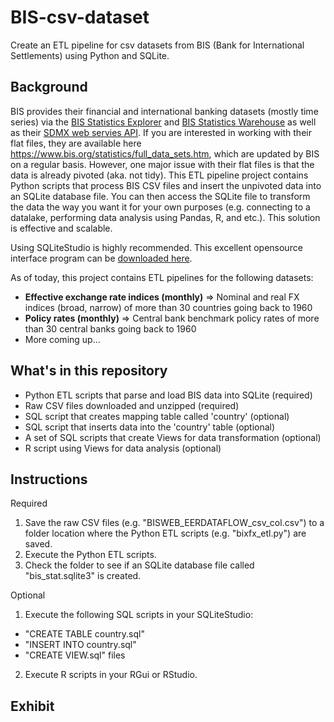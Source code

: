 # BIS-csv-dataset
Create an ETL pipeline for csv datasets from BIS (Bank for International Settlements) using Python and SQLite.

## Background
BIS provides their financial and international banking datasets (mostly time series) via the [BIS Statistics Explorer](https://stats.bis.org/statx/toc/LBS.html) and [BIS Statistics Warehouse](https://stats.bis.org/#ppq=CBS_C_AND_OTH_EXP_UR;pv=11~10,5,6~0,0,0~name) as well as their
[SDMX web servies API](https://www.bis.org/statistics/sdmx_techspec.htm). If you are interested in working with their flat files, they are available here 
https://www.bis.org/statistics/full_data_sets.htm, which are updated by BIS on a regular basis. However, one major issue with their flat files is that the data is already pivoted (aka. not tidy). This ETL pipeline project contains Python scripts that process BIS CSV files and insert the unpivoted data into an SQLite database file. You can then access the SQLite file to transform the data the way you want it for your own purposes (e.g. connecting to a datalake, performing data analysis using Pandas, R, and etc.). This solution is effective and scalable. 

Using SQLiteStudio is highly recommended. This excellent opensource interface program can be [downloaded here](https://sqlitestudio.pl/). 


As of today, this project contains ETL pipelines for the following datasets:
* **Effective exchange rate indices (monthly)** => Nominal and real FX indices (broad, narrow) of more than 30 countries going back to 1960
* **Policy rates (monthly)** => Central bank benchmark policy rates of more than 30 central banks going back to 1960
*  More coming up...


## What's in this repository
* Python ETL scripts that parse and load BIS data into SQLite (required)
* Raw CSV files downloaded and unzipped (required)
* SQL script that creates mapping table called 'country' (optional)
* SQL script that inserts data into the 'country' table (optional)
* A set of SQL scripts that create Views for data transformation (optional)
* R script using Views for data analysis (optional)


## Instructions
Required
1. Save the raw CSV files (e.g. "BISWEB_EERDATAFLOW_csv_col.csv") to a folder location where the Python ETL scripts (e.g. "bixfx_etl.py") are saved.
2. Execute the Python ETL scripts.
3. Check the folder to see if an SQLite database file called "bis_stat.sqlite3" is created.

Optional
1. Execute the following SQL scripts in your SQLiteStudio:
- "CREATE TABLE country.sql"
- "INSERT INTO country.sql"
- "CREATE VIEW.sql" files
2. Execute R scripts in your RGui or RStudio.


## Exhibit
